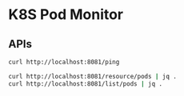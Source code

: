 # K8S Pod Monitor

## APIs

```sh
curl http://localhost:8081/ping

curl http://localhost:8081/resource/pods | jq .
curl http://localhost:8081/list/pods | jq .
```

